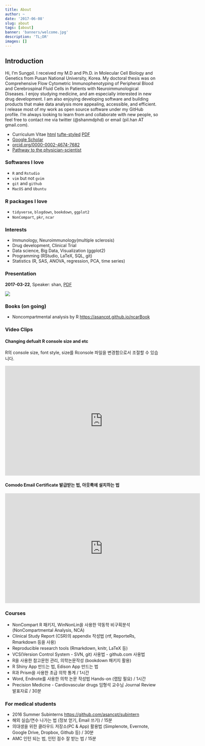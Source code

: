 ```yaml
---
title: About
author: ~
date: '2017-06-08'
slug: about
tags: [about]
banner: 'banners/welcome.jpg'
description: 'TL;DR'
images: []
---
```


## Introduction

Hi, I’m Sungpil. 
I received my M.D and Ph.D. in Molecular Cell Biology and Genetics from Pusan National University, Korea. 
My doctoral thesis was on Comprehensive Flow Cytometric Immunophenotyping of Peripheral Blood and Cerebrospinal Fluid Cells in Patients with Neuroimmunological Diseases. 
I enjoy studying medicine, and am especially interested in new drug development. I am also enjoying developing software and building products that make data analysis more appealing, accessible, and efficient. 
I release most of my work as open source software under my GitHub profile. 
I’m always looking to learn from and collaborate with new people, so feel free to contact me via twitter (@shanmdphd) or email (pil.han AT gmail.com).

- Curriculum Vitae [html](/cv) [tufte-styled](https://shanmdphd.github.io/cv)  [PDF](https://shanmdphd.github.io/cv/cv-shan.pdf)
- <a href="https://scholar.google.com/citations?user=TUK927cAAAAJ" class="btn">Google Scholar</a>
- <a href="https://orcid.org/0000-0002-4674-7682" class="btn">orcid.org/0000-0002-4674-7682</a>
- <a href="/about/physicianscientist/" class="btn">Pathway to the physician-scientist</a>

### Softwares I love

- `R` and `Rstudio`
- `vim` but not `gvim`
- `git` and `github`
- `MacOS` and `Ubuntu`

### R packages I love

- `tidyverse`, `blogdown`, `bookdown`, `ggplot2`
- `NonCompart`, `pkr`, `ncar`

### Interests

- Immunology, Neuroimmunology(multiple sclerosis)
- Drug development, Clinical Trial 
- Data science, Big Data, Visualization (ggplot2)
- Programming (RStudio, LaTeX, SQL, git)
- Statistics (R, SAS, ANOVA, regression, PCA, time series)

### Presentation

**2017-03-22**, Speaker: shan, [<i class="fa fa-file-pdf-o"></i>PDF](ftp://172.21.61.202/cpt%20documents/BookJournal/2017/Presentation/2017-03-22-shan-Edison/2017-03-22-shan-Edison.pdf)

![](/assets/2017-03-22-shan-Edison.png)

### Books (on going)

- Noncompartmental analysis by R <https://asancpt.github.io/ncarBook>



### Video Clips

#### Changing defualt R console size and etc
R의 console size, font style, size를 Rconsole 파일을 변경함으로서 조절할 수 있습니다. 

<iframe width="640" height="360" src="https://www.youtube.com/embed/uSunEN8W5Mo" frameborder="0" allowfullscreen></iframe>

#### Comodo Email Certificate 발급받는 법, 아웃룩에 설치하는 법 

<iframe width="640" height="360" src="https://www.youtube.com/embed/sNUJPv5jWGA" frameborder="0" allowfullscreen></iframe>

### Courses

- NonCompart R 패키지, WinNonLin을 사용한 약동학 비구획분석 (NonCompartmental Analysis, NCA)
- Clinical Study Report (CSR)의 appendix 작성법 (rtf, ReporteRs, Rmarkdown 등을 사용)
- Reproducible research tools (Rmarkdown, knitr, LaTeX 등)
- VCS(Version Control System - SVN, git) 사용법 - github.com 사용법
- R을 사용한 참고문헌 관리, 의학논문작성 (bookdown 패키지 활용)
- R Shiny App 만드는 법, Edison App 만드는 법
- R과 Prism을 사용한 초급 의학 통계 / 1시간
- Word, Endnote를 사용한 의학 논문 작성법 Hands-on (랩탑 필요) / 1시간
- Precision Medicine - Cardiovascular drugs 임형석 교수님 Journal Review 발표자료 / 30분

### For medical students 

- 2016 Summer Subinterns <https://github.com/asancpt/subintern>
- 해외 실습/연수 나가는 법 (정보 얻기, Email 쓰기) / 15분
- 의대생을 위한 클라우드 저장소(PC & App) 활용법 (Simplenote, Evernote, Google Drive, Dropbox, Github 등) / 30분
- AMC 인턴 되는 법, 인턴 점수 잘 받는 법 / 15분

